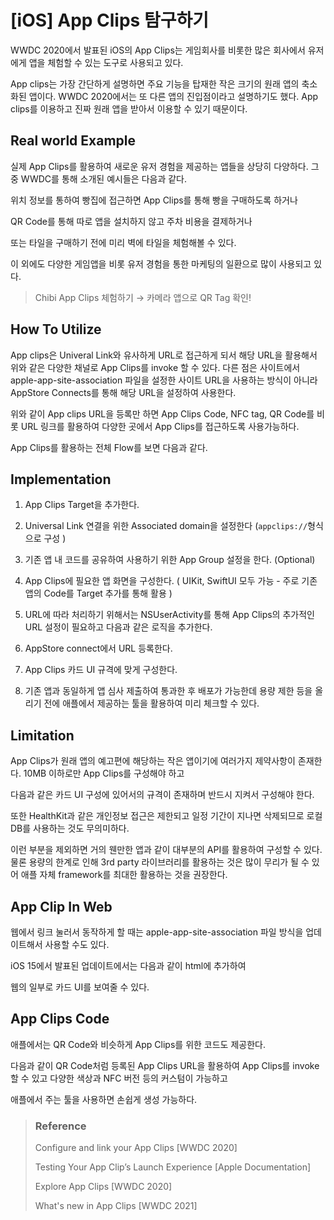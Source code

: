 # [iOS] App Clips 탐구하기

WWDC 2020에서 발표된 iOS의 App Clips는 게임회사를 비롯한 많은 회사에서 유저에게 앱을 체험할 수 있는 도구로 사용되고 있다.

App clips는 가장 간단하게 설명하면 주요 기능을 탑재한 작은 크기의 원래 앱의 축소화된 앱이다. WWDC 2020에서는 또 다른 앱의 진입점이라고 설명하기도 했다. App clips를 이용하고 진짜 원래 앱을 받아서 이용할 수 있기 때문이다.

## Real world Example
실제 App Clips를 활용하여 새로운 유저 경험을 제공하는 앱들을 상당히 다양하다. 그 중 WWDC를 통해 소개된 예시들은 다음과 같다.

위치 정보를 통하여 빵집에 접근하면 App Clips를 통해 빵을 구매하도록 하거나


QR Code를 통해 따로 앱을 설치하지 않고 주차 비용을 결제하거나


또는 타일을 구매하기 전에 미리 벽에 타일을 체험해볼 수 있다.


이 외에도 다양한 게임앱을 비롯 유저 경험을 통한 마케팅의 일환으로 많이 사용되고 있다. 


> Chibi App Clips 체험하기 → 카메라 앱으로 QR Tag 확인!


## How To Utilize

App clips은 Univeral Link와 유사하게 URL로 접근하게 되서 해당 URL을 활용해서 위와 같은 다양한 채널로 App Clips를 invoke 할 수 있다.
다른 점은 사이트에서 apple-app-site-association 파일을 설정한 사이트 URL을 사용하는 방식이 아니라 AppStore Connects를 통해 해당 URL을 설정하여 사용한다. 

위와 같이 App clips URL을 등록만 하면 App Clips Code, NFC tag, QR Code를 비롯 URL 링크를 활용하여 다양한 곳에서 App Clips를 접근하도록 사용가능하다.

App Clips를 활용하는 전체 Flow를 보면 다음과 같다.


## Implementation

1. App Clips Target을 추가한다.


2. Universal Link 연결을 위한 Associated domain을 설정한다 (` appclips:// `형식으로 구성 )

3. 기존 앱 내 코드를 공유하여 사용하기 위한 App Group 설정을 한다. (Optional)

4. App Clips에 필요한 앱 화면을 구성한다. ( UIKit, SwiftUI 모두 가능 - 주로 기존 앱의 Code를 Target 추가를 통해 활용 ) 

5. URL에 따라 처리하기 위해서는 NSUserActivity를 통해 App Clips의 추가적인 URL 설정이 필요하고 다음과 같은 로직을 추가한다.

6. AppStore connect에서 URL 등록한다.

7. App Clips 카드 UI 규격에 맞게 구성한다.

8. 기존 앱과 동일하게 앱 심사 제출하여 통과한 후 배포가 가능한데 용량 제한 등을
올리기 전에 애플에서 제공하는 툴을 활용하여 미리 체크할 수 있다.

## Limitation



App Clips가 원래 앱의 예고편에 해당하는 작은 앱이기에 여러가지 제약사항이 존재한다. 10MB 이하로만 App Clips를 구성해야 하고 

다음과 같은 카드 UI 구성에 있어서의 규격이 존재하며 반드시 지켜서 구성해야 한다.

또한 HealthKit과 같은 개인정보 접근은 제한되고 일정 기간이 지나면 삭제되므로 로컬 DB를 사용하는 것도 무의미하다.

이런 부분을 제외하면 거의 웬만한 앱과 같이 대부분의 API를 활용하여 구성할 수 있다. 물론 용량의 한계로 인해 3rd party 라이브러리를 활용하는 것은 많이 무리가 될 수 있어 애플 자체 framework를 최대한 활용하는 것을 권장한다.



## App Clip In Web

웹에서 링크 눌러서 동작하게 할 때는 apple-app-site-association 파일 방식을 업데이트해서 사용할 수도 있다.

iOS 15에서 발표된 업데이트에서는 다음과 같이 html에 추가하여

웹의 일부로 카드 UI를 보여줄 수 있다.

## App Clips Code

애플에서는 QR Code와 비슷하게 App Clips를 위한 코드도 제공한다. 

다음과 같이 QR Code처럼 등록된 App Clips URL을 활용하여 App Clips를 invoke 할 수 있고 다양한 색상과 NFC 버전 등의 커스텀이 가능하고

애플에서 주는 툴을 사용하면 손쉽게 생성 가능하다.


> ### Reference
> Configure and link your App Clips [WWDC 2020]
> 
> Testing Your App Clip’s Launch Experience [Apple Documentation]
> 
> 
> Explore App Clips [WWDC 2020]
> 
> What's new in App Clips [WWDC 2021]

